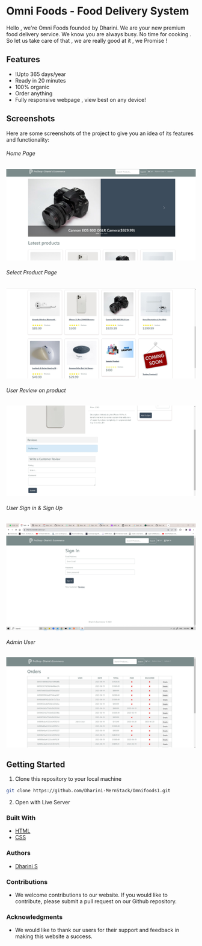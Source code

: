 # Omni Foods - Food Delivery System

Hello , we're Omni Foods founded by Dharini.
We are your new premium food delivery service.
We know you are always busy. No time for cooking . So let us take care
of that , we are really good at it , we Promise !

## Features

- !Upto 365 days/year
- Ready in 20 minutes
- 100% organic
- Order anything
- Fully responsive webpage , view best on any device!

## Screenshots

Here are some screenshots of the project to give you an idea of its features and functionality:

###### Home Page

![Home Page](https://github.com/Dharini-MernStack/Proshop---final/blob/a7303f4d0ec449b65c2fea040462a79d5fe63c4d/frontend/public/images/carousal.jpg)

###### Select Product Page

![Select Products](https://github.com/Dharini-MernStack/Proshop---final/blob/a7303f4d0ec449b65c2fea040462a79d5fe63c4d/frontend/public/images/product%20page.jpg)

###### User Review on product

![User review](https://github.com/Dharini-MernStack/Proshop---final/blob/a7303f4d0ec449b65c2fea040462a79d5fe63c4d/frontend/public/images/review.jpg)

###### User Sign in & Sign Up

![User Sign in and Registration](https://github.com/Dharini-MernStack/Proshop---final/blob/a7303f4d0ec449b65c2fea040462a79d5fe63c4d/frontend/public/images/signin.jpg)

###### Admin User 

![Admin viewing orders](https://github.com/Dharini-MernStack/Proshop---final/blob/a7303f4d0ec449b65c2fea040462a79d5fe63c4d/frontend/public/images/admin%20order.jpg)

## Getting Started

1. Clone this repository to your local machine

```bash
git clone https://github.com/Dharini-MernStack/Omnifoods1.git
```
2. Open with Live Server 


### Built With

- [HTML](https://www.w3schools.com/html/)
- [CSS](https://www.w3schools.com/css/)




### Authors

- [Dharini S](https://dharini.onrender.com/)

### Contributions

- We welcome contributions to our website. If you would like to contribute, please submit a pull request on our Github repository.



### Acknowledgments

- We would like to thank our users for their support and feedback in making this website a success.
